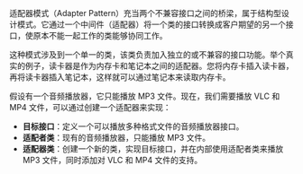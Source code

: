 适配器模式（Adapter Pattern）充当两个不兼容接口之间的桥梁，属于结构型设计模式。它通过一个中间件（适配器）将一个类的接口转换成客户期望的另一个接口，使原本不能一起工作的类能够协同工作。

这种模式涉及到一个单一的类，该类负责加入独立的或不兼容的接口功能。举个真实的例子，读卡器是作为内存卡和笔记本之间的适配器。您将内存卡插入读卡器，再将读卡器插入笔记本，这样就可以通过笔记本来读取内存卡。

假设有一个音频播放器，它只能播放 MP3 文件。现在，我们需要播放 VLC 和 MP4 文件，可以通过创建一个适配器来实现：

-   **目标接口**：定义一个可以播放多种格式文件的音频播放器接口。
-   **适配者类**：现有的音频播放器，只能播放 MP3 文件。
-   **适配器类**：创建一个新的类，实现目标接口，并在内部使用适配者类来播放 MP3 文件，同时添加对 VLC 和 MP4 文件的支持。